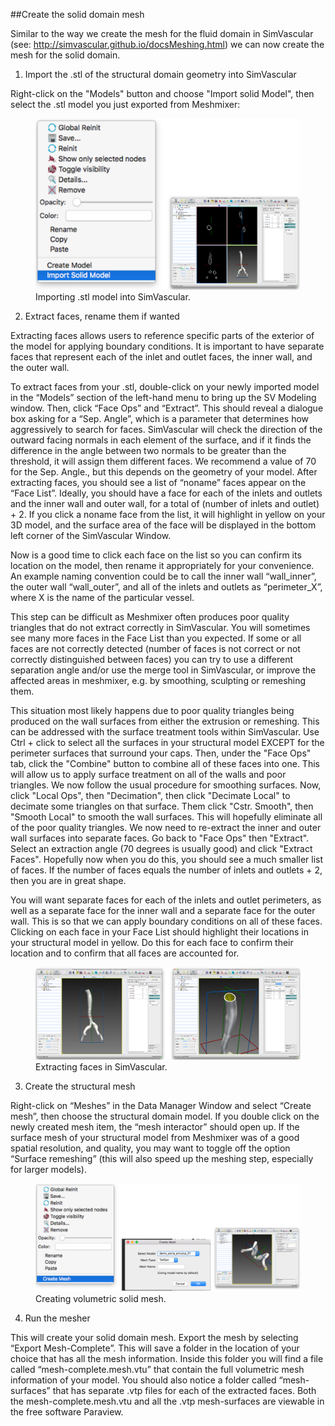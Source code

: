 ##Create the solid domain mesh

Similar to the way we create the mesh for the fluid domain in SimVascular (see: http://simvascular.github.io/docsMeshing.html) we can now create the mesh for the solid domain.

1. Import the .stl of the structural domain geometry into SimVascular

Right-click on the "Models" button and choose "Import solid Model", then select the .stl model you just exported from Meshmixer:

<figure>
  <img class="svImg svImgLg" src="documentation/svfsi/fsi/imgs/importing_solid_into_SV.png">
  <figcaption class="svCaption" >Importing .stl model into SimVascular.</figcaption>
</figure>

2. Extract faces, rename them if wanted

Extracting faces allows users to reference specific parts of the exterior of the model for applying boundary conditions. It is important to have separate faces that represent each of the inlet and outlet faces, the inner wall, and the outer wall.

To extract faces from your .stl, double-click on your newly imported model in the “Models” section of the left-hand menu to bring up the SV Modeling window. Then, click “Face Ops” and “Extract”. This should reveal a dialogue box asking for a “Sep. Angle”, which is a parameter that determines how aggressively to search for faces. SimVascular will check the direction of the outward facing normals in each element of the surface, and if it finds the difference in the angle between two normals to be greater than the threshold, it will assign them different faces. We recommend a value of 70 for the Sep. Angle., but this depends on the geometry of your model. After extracting faces, you should see a list of “noname” faces appear on the “Face List”. Ideally, you should have a face for each of the inlets and outlets and the inner wall and outer wall, for a total of (number of inlets and outlet) + 2. If you click a noname face from the list, it will highlight in yellow on your 3D model, and the surface area of the face will be displayed in the bottom left corner of the SimVascular Window.

Now is a good time to click each face on the list so you can confirm its location on the model, then rename it appropriately for your convenience. An example naming convention could be to call the inner wall “wall\_inner”, the outer wall “wall\_outer”, and all of the inlets and outlets as “perimeter\_X”, where X is the name of the particular vessel.

This step can be difficult as Meshmixer often produces poor quality triangles that do not extract correctly in SimVascular. You will sometimes see many more faces in the Face List than you expected. If some or all faces are not correctly detected (number of faces is not correct or not correctly distinguished between faces) you can try to use a different separation angle and/or use the merge tool in SimVascular, or improve the affected areas in meshmixer, e.g. by smoothing, sculpting or remeshing them.

This situation most likely happens due to poor quality triangles being produced on the wall surfaces from either the extrusion or remeshing. This can be addressed with the surface treatment tools within SimVascular. Use Ctrl + click to select all the surfaces in your structural model EXCEPT for the perimeter surfaces that surround your caps. Then, under the "Face Ops" tab, click the "Combine" button to combine all of these faces into one. This will allow us to apply surface treatment on all of the walls and poor triangles. We now follow the usual procedure for smoothing surfaces. Now, click "Local Ops", then "Decimation", then click "Decimate Local" to decimate some triangles on that surface. Them click "Cstr. Smooth", then "Smooth Local" to smooth the wall surfaces. This will hopefully eliminate all of the poor quality triangles. We now need to re-extract the inner and outer wall surfaces into separate faces. Go back to "Face Ops" then "Extract". Select an extraction angle (70 degrees is usually good) and click "Extract Faces". Hopefully now when you do this, you should see a much smaller list of faces. If the number of faces equals the number of inlets and outlets + 2, then you are in great shape.

You will want separate faces for each of the inlets and outlet perimeters, as well as a separate face for the inner wall and a separate face for the outer wall. This is so that we can apply boundary conditions on all of these faces. Clicking on each face in your Face List should highlight their locations in your structural model in yellow. Do this for each face to confirm their location and to confirm that all faces are accounted for.

<figure>
  <img class="svImg svImgLg" src="documentation/svfsi/fsi/imgs/extracting_faces.png">
  <figcaption class="svCaption" >Extracting faces in SimVascular.</figcaption>
</figure>

3. Create the structural mesh

Right-click on “Meshes” in the Data Manager Window and select “Create mesh”, then choose the structural domain model. If you double click on the newly created mesh item, the “mesh interactor” should open up. If the surface mesh of your structural model from Meshmixer was of a good spatial resolution, and quality, you may want to toggle off the option “Surface remeshing” (this will also speed up the meshing step, especially for larger models).

<figure>
  <img class="svImg svImgLg" src="documentation/svfsi/fsi/imgs/creating_structural_mesh.png">
  <figcaption class="svCaption" >Creating volumetric solid mesh.</figcaption>
</figure>

4. Run the mesher

This will create your solid domain mesh. Export the mesh by selecting “Export Mesh-Complete”. This will save a folder in the location of your choice that has all the mesh information. Inside this folder you will find a file called “mesh-complete.mesh.vtu” that contain the full volumetric mesh information of your model. You should also notice a folder called “mesh-surfaces” that has separate .vtp files for each of the extracted faces. Both the mesh-complete.mesh.vtu and all the .vtp mesh-surfaces are viewable in the free software Paraview.
